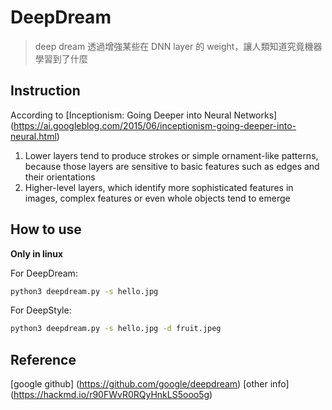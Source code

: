 # DeepDream
> deep dream 透過增強某些在 DNN layer 的 weight，讓人類知道究竟機器學習到了什麼

## Instruction
According to [Inceptionism: Going Deeper into Neural Networks] (https://ai.googleblog.com/2015/06/inceptionism-going-deeper-into-neural.html)

1. Lower layers tend to produce strokes or simple ornament-like patterns, because those layers are sensitive to basic features such as edges and their orientations
2. Higher-level layers, which identify more sophisticated features in images, complex features or even whole objects tend to emerge

## How to use

**Only in linux**

For DeepDream:

```bash
python3 deepdream.py -s hello.jpg
```

For DeepStyle:

```bash
python3 deepdream.py -s hello.jpg -d fruit.jpeg
```

## Reference
[google github] (https://github.com/google/deepdream)
[other info] (https://hackmd.io/r90FWvR0RQyHnkLS5ooo5g)